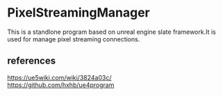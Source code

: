 # PixelStreamingManager
This is a standlone program based on unreal engine slate framework.It is used for manage pixel streaming connections.

## references
<https://ue5wiki.com/wiki/3824a03c/><br/>
<https://github.com/hxhb/ue4program>

